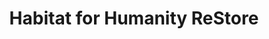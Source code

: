 ---
title: "Habitat for Humanity ReStore"
url: /houston/habitat-for-humanity-restore-west-34th-street/
shop: Gebrauchtwaren
---